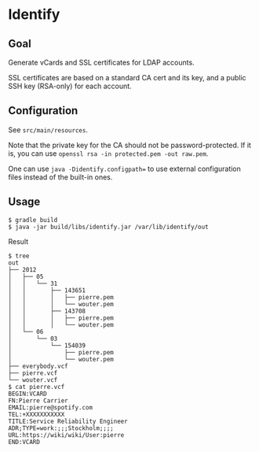 Identify
========

Goal
----

Generate vCards and SSL certificates for LDAP accounts.

SSL certificates are based on a standard CA cert and its key, and a public SSH key (RSA-only) for each account.

Configuration
-------------

See `src/main/resources`.

Note that the private key for the CA should not be password-protected.
If it is, you can use `openssl rsa -in protected.pem -out raw.pem`.

One can use `java -Didentify.configpath=` to use external configuration files instead of the built-in ones.

Usage
-----

    $ gradle build
    $ java -jar build/libs/identify.jar /var/lib/identify/out

Result

    $ tree
    out
    ├── 2012
    │   ├── 05
    │   │   └── 31
    │   │       ├── 143651
    │   │       │   ├── pierre.pem
    │   │       │   └── wouter.pem
    │   │       ├── 143708
    │   │       │   ├── pierre.pem
    │   │       │   └── wouter.pem
    │   └── 06
    │       └── 03
    │           └── 154039
    │               ├── pierre.pem
    │               └── wouter.pem
    ├── everybody.vcf
    ├── pierre.vcf
    └── wouter.vcf
    $ cat pierre.vcf
    BEGIN:VCARD
    FN:Pierre Carrier
    EMAIL:pierre@spotify.com
    TEL:+XXXXXXXXXXX
    TITLE:Service Reliability Engineer
    ADR;TYPE=work:;;;Stockholm;;;;
    URL:https://wiki/wiki/User:pierre
    END:VCARD
